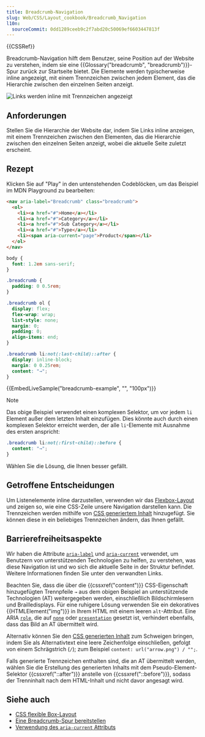 ```yaml
---
title: Breadcrumb-Navigation
slug: Web/CSS/Layout_cookbook/Breadcrumb_Navigation
l10n:
  sourceCommit: 0dd1289ceeb9c2f7abd20c50069ef6603447813f
---
```


{{CSSRef}}

Breadcrumb-Navigation hilft dem Benutzer, seine Position auf der Website zu verstehen, indem sie eine {{Glossary("breadcrumb", "breadcrumb")}}-Spur zurück zur Startseite bietet. Die Elemente werden typischerweise inline angezeigt, mit einem Trennzeichen zwischen jedem Element, das die Hierarchie zwischen den einzelnen Seiten anzeigt.

![Links werden inline mit Trennzeichen angezeigt](breadcrumb-navigation.png)

## Anforderungen

Stellen Sie die Hierarchie der Website dar, indem Sie Links inline anzeigen, mit einem Trennzeichen zwischen den Elementen, das die Hierarchie zwischen den einzelnen Seiten anzeigt, wobei die aktuelle Seite zuletzt erscheint.

## Rezept

Klicken Sie auf "Play" in den untenstehenden Codeblöcken, um das Beispiel im MDN Playground zu bearbeiten:

```html live-sample___breadcrumb-example
<nav aria-label="Breadcrumb" class="breadcrumb">
  <ol>
    <li><a href="#">Home</a></li>
    <li><a href="#">Category</a></li>
    <li><a href="#">Sub Category</a></li>
    <li><a href="#">Type</a></li>
    <li><span aria-current="page">Product</span></li>
  </ol>
</nav>
```

```css live-sample___breadcrumb-example
body {
  font: 1.2em sans-serif;
}

.breadcrumb {
  padding: 0 0.5rem;
}

.breadcrumb ol {
  display: flex;
  flex-wrap: wrap;
  list-style: none;
  margin: 0;
  padding: 0;
  align-items: end;
}

.breadcrumb li:not(:last-child)::after {
  display: inline-block;
  margin: 0 0.25rem;
  content: "→";
}
```

{{EmbedLiveSample("breadcrumb-example", "", "100px")}}

> [!NOTE]
> Das obige Beispiel verwendet einen komplexen Selektor, um vor jedem `li` Element außer dem letzten Inhalt einzufügen. Dies könnte auch durch einen komplexen Selektor erreicht werden, der alle `li`-Elemente mit Ausnahme des ersten anspricht:
>
> ```css
> .breadcrumb li:not(:first-child)::before {
>   content: "→";
> }
> ```
>
> Wählen Sie die Lösung, die Ihnen besser gefällt.

## Getroffene Entscheidungen

Um Listenelemente inline darzustellen, verwenden wir das [Flexbox-Layout](/de/docs/Learn_web_development/Core/CSS_layout/Flexbox) und zeigen so, wie eine CSS-Zeile unsere Navigation darstellen kann. Die Trennzeichen werden mithilfe von [CSS generiertem Inhalt](/de/docs/Web/CSS/CSS_generated_content) hinzugefügt. Sie können diese in ein beliebiges Trennzeichen ändern, das Ihnen gefällt.

## Barrierefreiheitsaspekte

Wir haben die Attribute [`aria-label`](/de/docs/Web/Accessibility/ARIA/Attributes/aria-label) und [`aria-current`](/de/docs/Web/Accessibility/ARIA/Attributes/aria-current) verwendet, um Benutzern von unterstützenden Technologien zu helfen, zu verstehen, was diese Navigation ist und wo sich die aktuelle Seite in der Struktur befindet. Weitere Informationen finden Sie unter den verwandten Links.

Beachten Sie, dass die über die {{cssxref("content")}} CSS-Eigenschaft hinzugefügten Trennpfeile `→` aus dem obigen Beispiel an unterstützende Technologien (AT) weitergegeben werden, einschließlich Bildschirmlesern und Brailledisplays. Für eine ruhigere Lösung verwenden Sie ein dekoratives {{HTMLElement("img")}} in Ihrem HTML mit einem leeren `alt`-Attribut. Eine ARIA [`role`](/de/docs/Web/Accessibility/ARIA/Roles), die auf [`none`](/de/docs/Web/Accessibility/ARIA/Roles/none_role) oder [`presentation`](/de/docs/Web/Accessibility/ARIA/Roles/presentation_role) gesetzt ist, verhindert ebenfalls, dass das Bild an AT übermittelt wird.

Alternativ können Sie den [CSS generierten Inhalt](/de/docs/Web/CSS/CSS_generated_content) zum Schweigen bringen, indem Sie als Alternativtext eine leere Zeichenfolge einschließen, gefolgt von einem Schrägstrich (`/`); zum Beispiel `content: url("arrow.png") / "";`.

Falls generierte Trennzeichen enthalten sind, die an AT übermittelt werden, wählen Sie die Erstellung des generierten Inhalts mit dem Pseudo-Element-Selektor {{cssxref("::after")}} anstelle von {{cssxref("::before")}}, sodass der Trenninhalt nach dem HTML-Inhalt und nicht davor angesagt wird.

## Siehe auch

- [CSS flexible Box-Layout](/de/docs/Web/CSS/CSS_flexible_box_layout)
- [Eine Breadcrumb-Spur bereitstellen](https://www.w3.org/TR/WCAG20-TECHS/G65.html)
- [Verwendung des `aria-current` Attributs](https://tink.uk/using-the-aria-current-attribute/)
